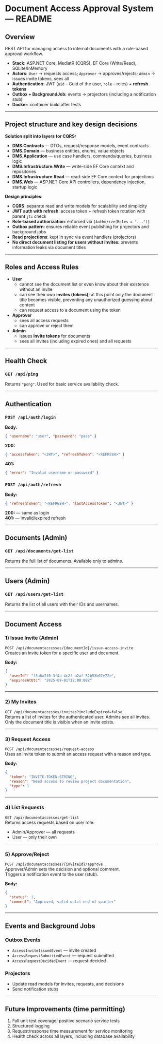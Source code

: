 # Document Access Approval System — README

## Overview
REST API for managing access to internal documents with a role-based approval workflow.

- **Stack:** ASP.NET Core, MediatR (CQRS), EF Core (Write/Read), SQLite/InMemory  
- **Actors:** `User` → requests access; `Approver` → approves/rejects; `Admin` → issues invite tokens, sees all  
- **Authentication:** JWT (`uid` – Guid of the user, `role` – roles) + **refresh tokens**  
- **Outbox + BackgroundJob:** events → projectors (including a notification stub)  
- **Docker:** container build after tests

---

## Project structure and key design decisions
**Solution split into layers for CQRS:**
- **DMS.Contracts** — DTOs, request/response models, event contracts  
- **DMS.Domain** — business entities, enums, value objects  
- **DMS.Application** — use case handlers, commands/queries, business logic  
- **DMS.Infrastructure.Write** — write-side EF Core context and repositories  
- **DMS.Infrastructure.Read** — read-side EF Core context for projections  
- **DMS.Web** — ASP.NET Core API controllers, dependency injection, startup logic

**Design principles:**
- **CQRS**: separate read and write models for scalability and simplicity  
- **JWT auth with refresh**: access token + refresh token rotation with parent `jti` check  
- **Role-based authorization**: enforced via `[Authorize(Roles = "...")]`  
- **Outbox pattern**: ensures reliable event publishing for projectors and background jobs  
- **Read projections**: kept in sync via event handlers (projectors)  
- **No direct document listing for users without invites**: prevents information leaks via document titles

---

## Roles and Access Rules
- **User**  
  - cannot see the document list or even know about their existence without an invite  
  - can see their own **invites (tokens)**; at this point only the document title becomes visible, preventing any unauthorized guessing about content  
  - can request access to a document using the token  
- **Approver**  
  - sees all access requests  
  - can approve or reject them  
- **Admin**  
  - issues **invite tokens** for documents  
  - sees all invites (including expired ones) and all requests

---

## Health Check
### `GET /api/ping`
Returns `"pong"`. Used for basic service availability check.

---

## Authentication
### `POST /api/auth/login`
**Body:**  
```json
{ "username": "user", "password": "pass" }
```
**200:**  
```json
{ "accessToken": "<JWT>", "refreshToken": "<REFRESH>" }
```
**401:**  
```json
{ "error": "Invalid username or password" }
```

### `POST /api/auth/refresh`
**Body:**  
```json
{ "refreshToken": "<REFRESH>", "lastAccessToken": "<JWT>" }
```
**200:** — same as login  
**401:** — invalid/expired refresh

---

## Documents (Admin)
### `GET /api/documents/get-list`
Returns the full list of documents. Available only to admins.

---

## Users (Admin)
### `GET /api/users/get-list`
Returns the list of all users with their IDs and usernames.

---

## Document Access

### 1) Issue Invite (Admin)
`POST /api/documentaccesses/{documentId}/issue-access-invite`  
Creates an invite token for a specific user and document.

**Body:**
```json
{
  "userId": "f3a6a2f0-3f4a-4c2f-a2af-52b53b07e72e",
  "expiresAtUtc": "2025-09-01T12:00:00Z"
}
```

---

### 2) My Invites
`GET /api/documentaccesses/invites?includeExpired=false`  
Returns a list of invites for the authenticated user. Admins see all invites.  
Only the document title is visible when an invite exists.

---

### 3) Request Access
`POST /api/documentaccesses/request-access`  
Uses an invite token to submit an access request with a reason and type.

**Body:**
```json
{
  "token": "INVITE-TOKEN-STRING",
  "reason": "Need access to review project documentation",
  "type": 1
}
```

---

### 4) List Requests
`GET /api/documentaccesses/get-list`  
Returns access requests based on user role:  
- Admin/Approver — all requests  
- User — only their own

---

### 5) Approve/Reject
`POST /api/documentaccesses/{inviteId}/approve`  
Approver/Admin sets the decision and optional comment.  
Triggers a notification event to the user (stub).

**Body:**
```json
{
  "status": 1,
  "comment": "Approved, valid until end of quarter"
}
```


---

## Events and Background Jobs

### Outbox Events
- `AccessInviteIssuedEvent` — invite created  
- `AccessRequestSubmittedEvent` — request submitted  
- `AccessRequestDecidedEvent` — request decided

### Projectors
- Update read models for invites, requests, and decisions  
- Send notification stubs

---

## Future Improvements (time permitting)
1. Full unit test coverage; positive scenario service tests  
2. Structured logging  
3. Request/response time measurement for service monitoring  
4. Health check across all layers, including database availability
